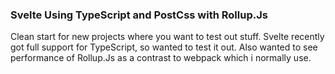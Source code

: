 ### Svelte Using TypeScript and PostCss with Rollup.Js ###
Clean start for new projects where you want to test out stuff.
Svelte recently got full support for TypeScript, so wanted to
test it out. Also wanted to see performance of Rollup.Js as a
contrast to webpack which i normally use.


